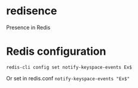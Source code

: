 redisence
=========

Presence in Redis


# Redis configuration
`redis-cli config set notify-keyspace-events Ex$`

Or
set in redis.conf
`notify-keyspace-events "Ex$"`
